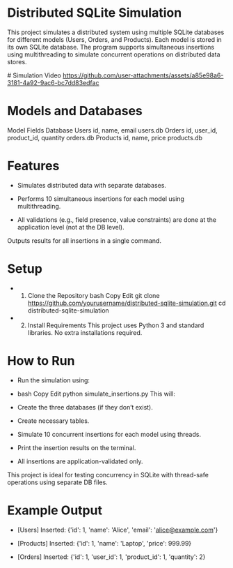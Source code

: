 # Distributed SQLite Simulation
This project simulates a distributed system using multiple SQLite databases for different models (Users, Orders, and Products). Each model is stored in its own SQLite database. The program supports simultaneous insertions using multithreading to simulate concurrent operations on distributed data stores.

﻿# Simulation Video
 https://github.com/user-attachments/assets/a85e98a6-3181-4a92-9ac6-bc7dd83edfac

# Models and Databases
Model	Fields	Database
Users	id, name, email	users.db
Orders	id, user_id, product_id, quantity	orders.db
Products	id, name, price	products.db

# Features
- Simulates distributed data with separate databases.

- Performs 10 simultaneous insertions for each model using multithreading.

- All validations (e.g., field presence, value constraints) are done at the application level (not at the DB level).

Outputs results for all insertions in a single command.

# Setup
- 1. Clone the Repository
bash
Copy
Edit
git clone https://github.com/yourusername/distributed-sqlite-simulation.git
cd distributed-sqlite-simulation
- 2. Install Requirements
This project uses Python 3 and standard libraries. No extra installations required.

# How to Run
- Run the simulation using:

- bash
Copy
Edit
python simulate_insertions.py
This will:

- Create the three databases (if they don’t exist).

- Create necessary tables.

- Simulate 10 concurrent insertions for each model using threads.

- Print the insertion results on the terminal.

- All insertions are application-validated only.

This project is ideal for testing concurrency in SQLite with thread-safe operations using separate DB files.

# Example Output

- [Users] Inserted: {'id': 1, 'name': 'Alice', 'email': 'alice@example.com'}

- [Products] Inserted: {'id': 1, 'name': 'Laptop', 'price': 999.99}

- [Orders] Inserted: {'id': 1, 'user_id': 1, 'product_id': 1, 'quantity': 2}
